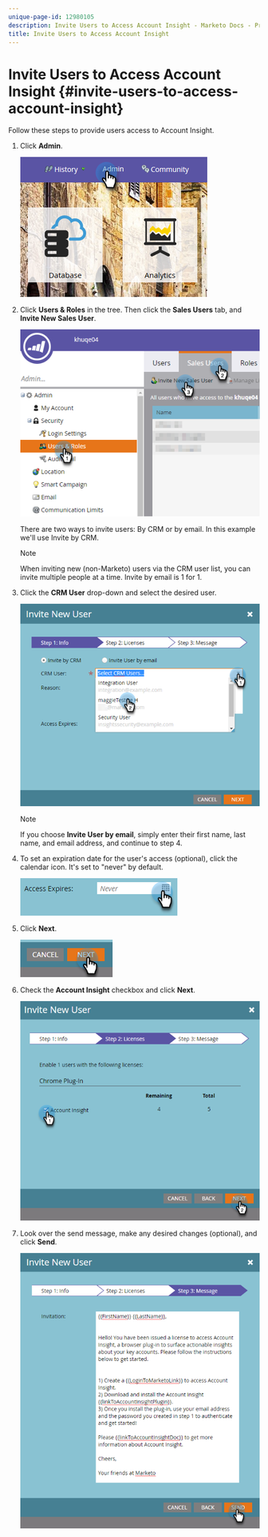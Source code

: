 ```yaml
---
unique-page-id: 12980105
description: Invite Users to Access Account Insight - Marketo Docs - Product Documentation
title: Invite Users to Access Account Insight
---
```


# Invite Users to Access Account Insight {#invite-users-to-access-account-insight}

Follow these steps to provide users access to Account Insight.

1. Click **Admin**.

   ![](assets/admin-1.png)

1. Click **Users & Roles** in the tree. Then click the **Sales Users** tab, and **Invite New Sales User**.

   ![](assets/two-6.png)

   There are two ways to invite users: By CRM or by email. In this example we'll use Invite by CRM.

   >[!NOTE]
   >
   >When inviting new (non-Marketo) users via the CRM user list, you can invite multiple people at a time. Invite by email is 1 for 1.

1. Click the **CRM User** drop-down and select the desired user.

   ![](assets/three-5.png)

   >[!NOTE]
   >
   >If you choose **Invite User by email**, simply enter their first name, last name, and email address, and continue to step 4.

1. To set an expiration date for the user's access (optional), click the calendar icon. It's set to "never" by default.

   ![](assets/four-5.png)

1. Click **Next**.

   ![](assets/five-5.png)

1. Check the **Account Insight** checkbox and click **Next**.

   ![](assets/six-3.png)

1. Look over the send message, make any desired changes (optional), and click **Send**.

   ![](assets/seven-2.png)

